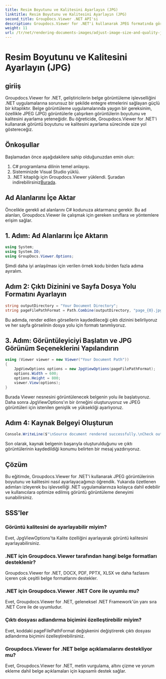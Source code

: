 ```yaml
---
title: Resim Boyutunu ve Kalitesini Ayarlayın (JPG)
linktitle: Resim Boyutunu ve Kalitesini Ayarlayın (JPG)
second_title: GroupDocs.Viewer .NET API'si
description: Groupdocs.Viewer for .NET'i kullanarak JPEG formatında görüntü boyutunu ve kalitesini nasıl optimize edeceğinizi öğrenin. Belge görüntüleme deneyiminizi geliştirin.
weight: 11
url: /tr/net/rendering-documents-images/adjust-image-size-and-quality-jpg/
---
```


# Resim Boyutunu ve Kalitesini Ayarlayın (JPG)

## giriiş
Groupdocs.Viewer for .NET, geliştiricilerin belge görüntüleme işlevselliğini .NET uygulamalarına sorunsuz bir şekilde entegre etmelerini sağlayan güçlü bir kitaplıktır. Belge görüntüleme uygulamalarında yaygın bir gereksinim, özellikle JPEG (JPG) görüntülerle çalışırken görüntülerin boyutunu ve kalitesini ayarlama yeteneğidir. Bu öğreticide, Groupdocs.Viewer for .NET'i kullanarak görüntü boyutunu ve kalitesini ayarlama sürecinde size yol göstereceğiz.
## Önkoşullar
Başlamadan önce aşağıdakilere sahip olduğunuzdan emin olun:
1. C# programlama dilinin temel anlayışı.
2. Sisteminizde Visual Studio yüklü.
3.  .NET kitaplığı için Groupdocs.Viewer yüklendi. Şuradan indirebilirsiniz[Burada](https://releases.groupdocs.com/viewer/net/).

## Ad Alanlarını İçe Aktar
Öncelikle gerekli ad alanlarını C# kodunuza aktarmanız gerekir. Bu ad alanları, Groupdocs.Viewer ile çalışmak için gereken sınıflara ve yöntemlere erişim sağlar.
## 1. Adım: Ad Alanlarını İçe Aktarın
```csharp
using System;
using System.IO;
using GroupDocs.Viewer.Options;
```

Şimdi daha iyi anlaşılması için verilen örnek kodu birden fazla adıma ayıralım.
## Adım 2: Çıktı Dizinini ve Sayfa Dosya Yolu Formatını Ayarlayın
```csharp
string outputDirectory = "Your Document Directory";
string pageFilePathFormat = Path.Combine(outputDirectory, "page_{0}.jpg");
```
Bu adımda, render edilen görsellerin kaydedileceği çıktı dizinini belirliyoruz ve her sayfa görselinin dosya yolu için formatı tanımlıyoruz.
## 3. Adım: Görüntüleyiciyi Başlatın ve JPG Görünüm Seçeneklerini Yapılandırın
```csharp
using (Viewer viewer = new Viewer("Your Document Path"))
{
    JpgViewOptions options = new JpgViewOptions(pageFilePathFormat);
    options.Width = 600;
    options.Height = 800;
    viewer.View(options);
}
```
Burada Viewer nesnesini görüntülenecek belgenin yolu ile başlatıyoruz. Daha sonra JpgViewOptions'ın bir örneğini oluşturuyoruz ve JPEG görüntüleri için istenilen genişlik ve yüksekliği ayarlıyoruz.
## Adım 4: Kaynak Belgeyi Oluşturun
```csharp
Console.WriteLine($"\nSource document rendered successfully.\nCheck output in {outputDirectory}.");
```
Son olarak, kaynak belgenin başarıyla oluşturulduğunu ve çıktı görüntülerinin kaydedildiği konumu belirten bir mesaj yazdırıyoruz.

## Çözüm
Bu eğitimde, Groupdocs.Viewer for .NET'i kullanarak JPEG görüntülerinin boyutunu ve kalitesini nasıl ayarlayacağımızı öğrendik. Yukarıda özetlenen adımları izleyerek bu işlevselliği .NET uygulamalarınıza kolayca dahil edebilir ve kullanıcılara optimize edilmiş görüntü görüntüleme deneyimi sunabilirsiniz.
## SSS'ler
### Görüntü kalitesini de ayarlayabilir miyim?
Evet, JpgViewOptions'ta Kalite özelliğini ayarlayarak görüntü kalitesini ayarlayabilirsiniz.
### .NET için Groupdocs.Viewer tarafından hangi belge formatları desteklenir?
Groupdocs.Viewer for .NET, DOCX, PDF, PPTX, XLSX ve daha fazlasını içeren çok çeşitli belge formatlarını destekler.
### .NET için Groupdocs.Viewer .NET Core ile uyumlu mu?
Evet, Groupdocs.Viewer for .NET, geleneksel .NET Framework'ün yanı sıra .NET Core ile de uyumludur.
### Çıktı dosyası adlandırma biçimini özelleştirebilir miyim?
Evet, koddaki pageFilePathFormat değişkenini değiştirerek çıktı dosyası adlandırma biçimini özelleştirebilirsiniz.
### Groupdocs.Viewer for .NET belge açıklamalarını destekliyor mu?
Evet, Groupdocs.Viewer for .NET, metin vurgulama, altını çizme ve yorum ekleme dahil belge açıklamaları için kapsamlı destek sağlar.